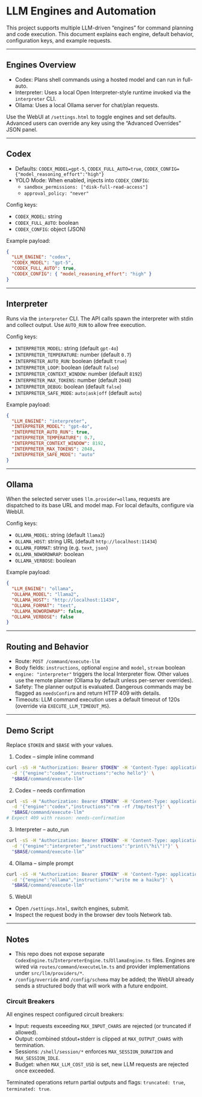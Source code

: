 # LLM Engines and Automation

This project supports multiple LLM-driven “engines” for command planning and code execution. This document explains each engine, default behavior, configuration keys, and example requests.

---

## Engines Overview

- Codex: Plans shell commands using a hosted model and can run in full-auto.
- Interpreter: Uses a local Open Interpreter-style runtime invoked via the `interpreter` CLI.
- Ollama: Uses a local Ollama server for chat/plan requests.

Use the WebUI at `/settings.html` to toggle engines and set defaults. Advanced users can override any key using the “Advanced Overrides” JSON panel.

---

## Codex

- Defaults: `CODEX_MODEL=gpt-5`, `CODEX_FULL_AUTO=true`, `CODEX_CONFIG={"model_reasoning_effort":"high"}`
- YOLO Mode: When enabled, injects into `CODEX_CONFIG`:
  - `sandbox_permissions: ["disk-full-read-access"]`
  - `approval_policy: "never"`

Config keys:
- `CODEX_MODEL`: string
- `CODEX_FULL_AUTO`: boolean
- `CODEX_CONFIG`: object (JSON)

Example payload:
```json
{
  "LLM_ENGINE": "codex",
  "CODEX_MODEL": "gpt-5",
  "CODEX_FULL_AUTO": true,
  "CODEX_CONFIG": { "model_reasoning_effort": "high" }
}
```

---

## Interpreter

Runs via the `interpreter` CLI. The API calls spawn the interpreter with stdin and collect output. Use `AUTO_RUN` to allow free execution.

Config keys:
- `INTERPRETER_MODEL`: string (default `gpt-4o`)
- `INTERPRETER_TEMPERATURE`: number (default `0.7`)
- `INTERPRETER_AUTO_RUN`: boolean (default `true`)
- `INTERPRETER_LOOP`: boolean (default `false`)
- `INTERPRETER_CONTEXT_WINDOW`: number (default `8192`)
- `INTERPRETER_MAX_TOKENS`: number (default `2048`)
- `INTERPRETER_DEBUG`: boolean (default `false`)
- `INTERPRETER_SAFE_MODE`: `auto|ask|off` (default `auto`)

Example payload:
```json
{
  "LLM_ENGINE": "interpreter",
  "INTERPRETER_MODEL": "gpt-4o",
  "INTERPRETER_AUTO_RUN": true,
  "INTERPRETER_TEMPERATURE": 0.7,
  "INTERPRETER_CONTEXT_WINDOW": 8192,
  "INTERPRETER_MAX_TOKENS": 2048,
  "INTERPRETER_SAFE_MODE": "auto"
}
```

---

## Ollama

When the selected server uses `llm.provider=ollama`, requests are dispatched to its base URL and model map. For local defaults, configure via WebUI.

Config keys:
- `OLLAMA_MODEL`: string (default `llama2`)
- `OLLAMA_HOST`: string URL (default `http://localhost:11434`)
- `OLLAMA_FORMAT`: string (e.g. `text`, `json`)
- `OLLAMA_NOWORDWRAP`: boolean
- `OLLAMA_VERBOSE`: boolean

Example payload:
```json
{
  "LLM_ENGINE": "ollama",
  "OLLAMA_MODEL": "llama2",
  "OLLAMA_HOST": "http://localhost:11434",
  "OLLAMA_FORMAT": "text",
  "OLLAMA_NOWORDWRAP": false,
  "OLLAMA_VERBOSE": false
}
```

---

## Routing and Behavior

- Route: `POST /command/execute-llm`
- Body fields: `instructions`, optional `engine` and `model`, `stream` boolean
- `engine: "interpreter"` triggers the local Interpreter flow. Other values use the remote planner (Ollama by default unless per-server overrides).
- Safety: The planner output is evaluated. Dangerous commands may be flagged as `needsConfirm` and return HTTP 409 with details.
- Timeouts: LLM command execution uses a default timeout of 120s (override via `EXECUTE_LLM_TIMEOUT_MS`).

---

## Demo Script

Replace `$TOKEN` and `$BASE` with your values.

1) Codex – simple inline command
```bash
curl -sS -H "Authorization: Bearer $TOKEN" -H 'Content-Type: application/json' \
  -d '{"engine":"codex","instructions":"echo hello"}' \
  "$BASE/command/execute-llm"
```

2) Codex – needs confirmation
```bash
curl -sS -H "Authorization: Bearer $TOKEN" -H 'Content-Type: application/json' \
  -d '{"engine":"codex","instructions":"rm -rf /tmp/test"}' \
  "$BASE/command/execute-llm"
# Expect 409 with reason: needs-confirmation
```

3) Interpreter – auto_run
```bash
curl -sS -H "Authorization: Bearer $TOKEN" -H 'Content-Type: application/json' \
  -d '{"engine":"interpreter","instructions":"print(\"hi\")"}' \
  "$BASE/command/execute-llm"
```

4) Ollama – simple prompt
```bash
curl -sS -H "Authorization: Bearer $TOKEN" -H 'Content-Type: application/json' \
  -d '{"engine":"ollama","instructions":"write me a haiku"}' \
  "$BASE/command/execute-llm"
```

5) WebUI
- Open `/settings.html`, switch engines, submit.
- Inspect the request body in the browser dev tools Network tab.

---

## Notes

- This repo does not expose separate `CodexEngine.ts`/`InterpreterEngine.ts`/`OllamaEngine.ts` files. Engines are wired via `routes/command/executeLlm.ts` and provider implementations under `src/llm/providers/*`.
- `/config/override` and `/config/schema` may be added; the WebUI already sends a structured body that will work with a future endpoint.

### Circuit Breakers

All engines respect configured circuit breakers:

- Input: requests exceeding `MAX_INPUT_CHARS` are rejected (or truncated if allowed).
- Output: combined stdout+stderr is clipped at `MAX_OUTPUT_CHARS` with termination.
- Sessions: `/shell/session/*` enforces `MAX_SESSION_DURATION` and `MAX_SESSION_IDLE`.
- Budget: when `MAX_LLM_COST_USD` is set, new LLM requests are rejected once exceeded.

Terminated operations return partial outputs and flags: `truncated: true`, `terminated: true`.
